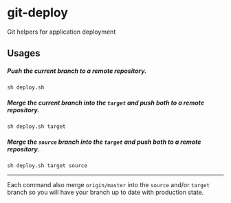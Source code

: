 git-deploy
==========

Git helpers for application deployment

## Usages

##### Push the current branch to a remote repository.

```
sh deploy.sh
```

##### Merge the current branch into the `target` and push both to a remote repository.

```
sh deploy.sh target
```

##### Merge the `source` branch into the `target` and push both to a remote repository.

```
sh deploy.sh target source
```
----
Each command also merge `origin/master` into the `source` and/or `target` branch so you will have your branch up to date with production state.
